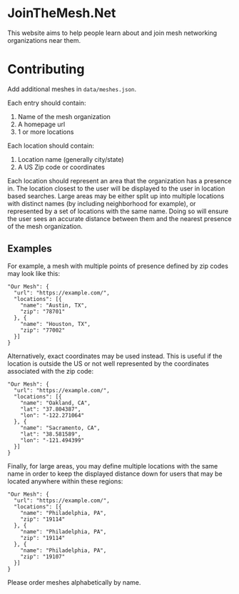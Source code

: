 # JoinTheMesh.Net

This website aims to help people learn about and join mesh networking organizations near them.

# Contributing

Add additional meshes in `data/meshes.json`.

Each entry should contain:
1. Name of the mesh organization
2. A homepage url
3. 1 or more locations

Each location should contain:
1. Location name (generally city/state)
2. A US Zip code or coordinates

Each location should represent an area that the organization has a presence in. The location closest to the user will be displayed to the user in location based searches. Large areas may be either split up into multiple locations with distinct names (by including neighborhood for example), or represented by a set of locations with the same name. Doing so will ensure the user sees an accurate distance between them and the nearest presence of the mesh organization.

## Examples

For example, a mesh with multiple points of presence defined by zip codes may look like this:

```
"Our Mesh": {
  "url": "https://example.com/",
  "locations": [{
    "name": "Austin, TX",
    "zip": "78701"
  }, {
    "name": "Houston, TX",
    "zip": "77002"
  }]
}
```

Alternatively, exact coordinates may be used instead. This is useful if the location is outside the US or not well represented by the coordinates associated with the zip code:

```
"Our Mesh": {
  "url": "https://example.com/",
  "locations": [{
    "name": "Oakland, CA",
    "lat": "37.804387",
    "lon": "-122.271064"
  }, {
    "name": "Sacramento, CA",
    "lat": "38.581589",
    "lon": "-121.494399"
  }]
}
```

Finally, for large areas, you may define multiple locations with the same name in order to keep the displayed distance down for users that may be located anywhere within these regions:

```
"Our Mesh": {
  "url": "https://example.com/",
  "locations": [{
    "name": "Philadelphia, PA",
    "zip": "19114"
  }, {
    "name": "Philadelphia, PA",
    "zip": "19114"
  }, {
    "name": "Philadelphia, PA",
    "zip": "19107"
  }]
}
```

Please order meshes alphabetically by name.
